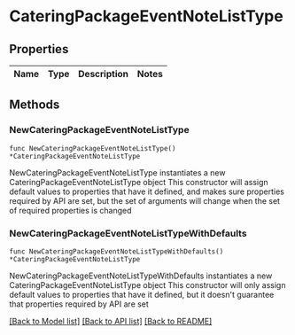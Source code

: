 # CateringPackageEventNoteListType

## Properties

Name | Type | Description | Notes
------------ | ------------- | ------------- | -------------

## Methods

### NewCateringPackageEventNoteListType

`func NewCateringPackageEventNoteListType() *CateringPackageEventNoteListType`

NewCateringPackageEventNoteListType instantiates a new CateringPackageEventNoteListType object
This constructor will assign default values to properties that have it defined,
and makes sure properties required by API are set, but the set of arguments
will change when the set of required properties is changed

### NewCateringPackageEventNoteListTypeWithDefaults

`func NewCateringPackageEventNoteListTypeWithDefaults() *CateringPackageEventNoteListType`

NewCateringPackageEventNoteListTypeWithDefaults instantiates a new CateringPackageEventNoteListType object
This constructor will only assign default values to properties that have it defined,
but it doesn't guarantee that properties required by API are set


[[Back to Model list]](../README.md#documentation-for-models) [[Back to API list]](../README.md#documentation-for-api-endpoints) [[Back to README]](../README.md)


